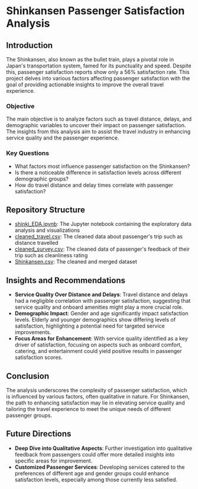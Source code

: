 # Shinkansen Passenger Satisfaction Analysis

## Introduction
The Shinkansen, also known as the bullet train, plays a pivotal role in Japan's transportation system, famed for its punctuality and speed. Despite this, passenger satisfaction reports show only a 56% satisfaction rate. This project delves into various factors affecting passenger satisfaction with the goal of providing actionable insights to improve the overall travel experience.

### Objective
The main objective is to analyze factors such as travel distance, delays, and demographic variables to uncover their impact on passenger satisfaction. The insights from this analysis aim to assist the travel industry in enhancing service quality and the passenger experience.

### Key Questions
- What factors most influence passenger satisfaction on the Shinkansen?
- Is there a noticeable difference in satisfaction levels across different demographic groups?
- How do travel distance and delay times correlate with passenger satisfaction?

## Repository Structure
- [shinki_EDA.ipynb]('https://github.com/moiez326/shinkansen/blob/main/shinki_EDA.ipynb'): The Jupyter notebook containing the exploratory data analysis and visualizations
- [cleaned_travel.csv]('https://github.com/moiez326/shinkansen/blob/main/data/cleaned_travel.csv'): The cleaned data about passenger's trip such as distance travelled
- [cleaned_survey.csv]('https://github.com/moiez326/shinkansen/blob/main/data/cleaned_survey.csv'): The cleaned data of passenger's feedback of their trip such as cleanliness rating
- [Shinkansen.csv]('https://github.com/moiez326/shinkansen/blob/main/data/Shinkansen.csv'): The cleaned and merged dataset

## Insights and Recommendations
- **Service Quality Over Distance and Delays**: Travel distance and delays had a negligible correlation with passenger satisfaction, suggesting that service quality and onboard amenities might play a more crucial role.
- **Demographic Impact**: Gender and age significantly impact satisfaction levels. Elderly and younger demographics show differing levels of satisfaction, highlighting a potential need for targeted service improvements.
- **Focus Areas for Enhancement**: With service quality identified as a key driver of satisfaction, focusing on aspects such as onboard comfort, catering, and entertainment could yield positive results in passenger satisfaction scores.

## Conclusion
The analysis underscores the complexity of passenger satisfaction, which is influenced by various factors, often qualitative in nature. For Shinkansen, the path to enhancing satisfaction may lie in elevating service quality and tailoring the travel experience to meet the unique needs of different passenger groups.

## Future Directions
- **Deep Dive into Qualitative Aspects**: Further investigation into qualitative feedback from passengers could offer more detailed insights into specific areas for improvement.
- **Customized Passenger Services**: Developing services catered to the preferences of different age and gender groups could enhance satisfaction levels, especially among those currently less satisfied.
